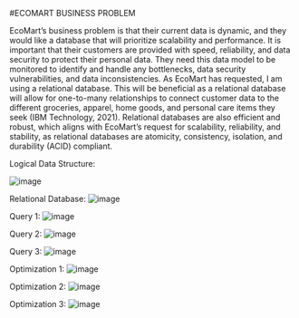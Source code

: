 #ECOMART BUSINESS PROBLEM

EcoMart’s business problem is that their current data is dynamic, and they would like a database that will prioritize scalability and performance. It is important that their customers are provided with speed, reliability, and data security to protect their personal data. They need this data model to be monitored to identify and handle any bottlenecks, data security vulnerabilities, and data inconsistencies.
As EcoMart has requested, I am using a relational database. This will be beneficial as a relational database will allow for one-to-many relationships to connect customer data to the different groceries, apparel, home goods, and personal care items they seek (IBM Technology, 2021). Relational databases are also efficient and robust, which aligns with EcoMart’s request for scalability, reliability, and stability, as relational databases are atomicity, consistency, isolation, and durability (ACID) compliant. 



Logical Data Structure:

![image](https://github.com/user-attachments/assets/44912c38-d654-4c2d-ad44-c0c5a04088b2)

Relational Database:
![image](https://github.com/user-attachments/assets/eda7f029-3fa6-4401-94f1-b609348acb03)

Query 1:
![image](https://github.com/user-attachments/assets/63dd0142-e46c-47db-bb7a-6982807854cc)

Query 2:
![image](https://github.com/user-attachments/assets/1dddd8a9-4514-40e0-b55f-f2ec4d1d90d5)

Query 3:
![image](https://github.com/user-attachments/assets/9df44da3-119c-4206-a1de-2238b1686250)

Optimization 1:
![image](https://github.com/user-attachments/assets/6352259e-ff03-4795-bd09-1e6d7ee3ed75)

Optimization 2:
![image](https://github.com/user-attachments/assets/1ebfdb2d-f75e-4695-ba8b-412fcd6eda64)

Optimization 3:
![image](https://github.com/user-attachments/assets/a82383e0-cd8b-4b3c-b6db-c043fefa81c9)
